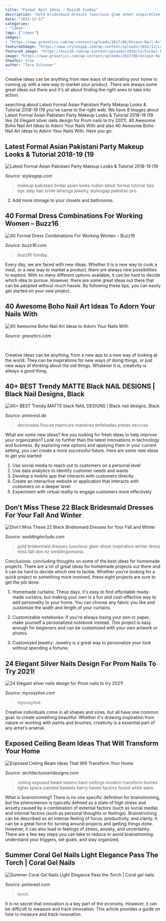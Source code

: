 ```yaml
---
title: "Formal Nail Ideas ~ Buzz16 Funday"
description: "Gold bridesmaid dresses luxurious glam shoot inspiration winter dress miss fall don nz weddingomania"
date: "2022-12-17"
categories:
- "ideas"
tags: ["ideas"]
images:
- "https://www.gravetics.com/wp-content/uploads/2017/06/Unique-Nail-Art-Design.jpg"
featuredImage: "https://www.stylesgap.com/wp-content/uploads/2015/12/Latest-Formal-Asian-Pakistani-Party-Makeup-Looks-Tutorial-2018-19-19.jpg"
featured_image: "https://buzz16.com/wp-content/uploads/2018/11/Formal-Dress-Combinations-For-Working-Women16.jpg"
image: "https://www.gravetics.com/wp-content/uploads/2017/06/Unique-Nail-Art-Design.jpg"
ShowToc: true
author: "Tara Schinner"
---
```



Creative ideas can be anything from new ways of decorating your home to coming up with a new way to market your product. There are always some great ideas out there and it's all about finding the right ones to take into action.

	

		
searching about Latest Formal Asian Pakistani Party Makeup Looks &amp; Tutorial 2018-19 (19 you've came to the right web. We have 8 Images about Latest Formal Asian Pakistani Party Makeup Looks &amp; Tutorial 2018-19 (19 like 24 Elegant silver nails design for Prom nails to try 2021!, 40 Awesome Boho Nail Art Ideas to Adorn Your Nails With and also 40 Awesome Boho Nail Art Ideas to Adorn Your Nails With. Here you go:
		
    
## Latest Formal Asian Pakistani Party Makeup Looks &amp; Tutorial 2018-19 (19

<img loading=lazy src="https://www.stylesgap.com/wp-content/uploads/2015/12/Latest-Formal-Asian-Pakistani-Party-Makeup-Looks-Tutorial-2018-19-19.jpg" onerror="this.onerror=null;this.src='https://tse2.mm.bing.net/th?id=OIP.tZjY8iESQFTW5phQNUGYfAHaMk&amp;pid=15.1';" alt="Latest Formal Asian Pakistani Party Makeup Looks &amp; Tutorial 2018-19 (19">

_Source: stylesgap.com_

>makeup pakistani bridal asian looks indian latest formal tutorial tips eye step hair bride lehenga jewelry stylesgap pakistan pro. 

	

2. Add more storage to your closets and bathrooms.

    
## 40 Formal Dress Combinations For Working Women – Buzz16

<img loading=lazy src="https://buzz16.com/wp-content/uploads/2018/11/Formal-Dress-Combinations-For-Working-Women16.jpg" onerror="this.onerror=null;this.src='https://tse1.mm.bing.net/th?id=OIP.FGDnMgYnImqh4bHG5XrvfgHaMK&amp;pid=15.1';" alt="40 Formal Dress Combinations For Working Women – Buzz16">

_Source: buzz16.com_

>buzz16 funday. 

	

Every day, we are faced with new ideas. Whether it is a new way to cook a meal, or a new way to market a product, there are always new possibilities to explore. With so many different options available, it can be hard to decide which idea to pursue. However, there are some great ideas out there that can be adopted without much hassle. By following these tips, you can easily get started on your new project.

    
## 40 Awesome Boho Nail Art Ideas To Adorn Your Nails With

<img loading=lazy src="https://www.gravetics.com/wp-content/uploads/2017/06/Unique-Nail-Art-Design.jpg" onerror="this.onerror=null;this.src='https://tse4.mm.bing.net/th?id=OIP.uDFujv5Gt47C8xih0mSILAHaHa&amp;pid=15.1';" alt="40 Awesome Boho Nail Art Ideas to Adorn Your Nails With">

_Source: gravetics.com_

>. 

	

Creative ideas can be anything, from a new app to a new way of looking at the world. They can be inspirations for new ways of doing things, or just new ways of thinking about the old things. Whatever it is, creativity is always a good thing.

    
## 40+ BEST Trendy MATTE Black NAIL DESIGNS | Black Nail Designs, Black

<img loading=lazy src="https://i.pinimg.com/736x/75/01/c7/7501c77764b194d1521bbf4fae61d454.jpg" onerror="this.onerror=null;this.src='https://tse2.mm.bing.net/th?id=OIP.XQVFp8ailVsfTVvNrILhaAHaHa&amp;pid=15.1';" alt="40+ BEST Trendy MATTE black NAIL DESIGNS | Black nail designs, Black">

_Source: pinterest.de_

>decoradas foscas manicure maneiras enfeitadas pretas escuras. 

	

What are some new ideas?
Are you looking for fresh ideas to help improve your organization? Look no further than the latest innovations in technology and business. By exploring new options and applying them in your current setting, you can create a more successful future. Here are some new ideas to get you started: 
1. Use social media to reach out to customers on a personal level 
2. Use data analytics to identify customer needs and wants 
3. Develop a mobile app that interacts with customers directly 
4. Create an interactive website or application that interacts with customers on a deeper level 
5. Experiment with virtual reality to engage customers more effectively 

    
## Don’t Miss These 22 Black Bridesmaid Dresses For Your Fall And Winter

<img loading=lazy src="https://www.weddinginclude.com/wp-content/uploads/2017/06/Luxurious-Black-Bridesmaid-Dress-Gold-Wedding-Ideas.jpg" onerror="this.onerror=null;this.src='https://tse1.mm.bing.net/th?id=OIP.zcXuZxuiJDA8XZg1due1DQHaLH&amp;pid=15.1';" alt="Don’t Miss These 22 Black Bridesmaid Dresses for Your Fall and Winter">

_Source: weddinginclude.com_

>gold bridesmaid dresses luxurious glam shoot inspiration winter dress miss fall don nz weddingomania. 

	

Conclusions: concluding thoughts on some of the best ideas for homemade projects.
There are a lot of great ideas for homemade projects out there and it can be hard to decide which one to tackle. Whether you're looking for a quick project or something more involved, these eight projects are sure to get the job done. 
1. Homemade curtains: These days, it's easy to find affordable ready-made curtains, but making your own is a fun and cost-effective way to add personality to your home. You can choose any fabric you like and customize the width and length of your curtains.

2. Customizable notebooks: If you're always losing your pen or paper, make yourself a personalized notebook instead. This project is easy enough for beginners and can be customized with your own artwork or photos.

3. Customized jewelry: Jewelry is a great way to personalize your look without spending a fortune.

    
## 24 Elegant Silver Nails Design For Prom Nails To Try 2021!

<img loading=lazy src="https://mycozylive.com/wp-content/uploads/2021/04/3-15-768x1152.jpg" onerror="this.onerror=null;this.src='https://tse2.mm.bing.net/th?id=OIP.2pX9_Y6ZNsSKyagkosgeBQHaLH&amp;pid=15.1';" alt="24 Elegant silver nails design for Prom nails to try 2021!">

_Source: mycozylive.com_

>mycozylive. 

	

Creative individuals come in all shapes and sizes, but all have one common goal: to create something beautiful. Whether it's drawing inspiration from nature or working with paints and brushes, creativity is a essential part of any artist's arsenal.

    
## Exposed Ceiling Beam Ideas That Will Transform Your Home

<img loading=lazy src="http://www.architectureartdesigns.com/wp-content/uploads/2019/06/beam-ceiling-3-630x919.jpg" onerror="this.onerror=null;this.src='https://tse1.mm.bing.net/th?id=OIP.IE1I1VFby1SEnpSYbZTRIQHaKz&amp;pid=15.1';" alt="Exposed Ceiling Beam Ideas That Will Transform Your Home">

_Source: architectureartdesigns.com_

>ceiling exposed beam beams barn ceilings modern transform homes lights space painted baskets berry haven factory found while were. 

	

What is brainstroming?
There is no one specific definition for brainstroming, but the phenomenon is typically defined as a state of high stress and anxiety caused by a combination of external factors (such as social media) and internal factors (such as personal thoughts or feelings). Brainstroming can be described as an intense feeling of focus, productivity, and clarity. It can be a great force for turning around projects and getting things done. However, it can also lead to feelings of stress, anxiety, and uncertainty. There are a few key steps you can take to reduce or avoid brainstroming: understand your triggers, set goals, and stay organized.

    
## Summer Coral Gel Nails Light Elegance Pass The Torch | Coral Gel Nails

<img loading=lazy src="https://i.pinimg.com/736x/f0/2d/80/f02d80dbc850d090b8f5a0865248ad36.jpg" onerror="this.onerror=null;this.src='https://tse3.mm.bing.net/th?id=OIP.hJWCrH1FE6MTCQ45lh1tXgHaJ3&amp;pid=15.1';" alt="Summer Coral Gel Nails Light Elegance Pass the Torch | Coral gel nails">

_Source: pinterest.com_

>torch. 

	

It is no secret that innovation is a key part of the economy. However, it can be difficult to measure and track innovation. This article provides a guide on how to measure and track innovation.

